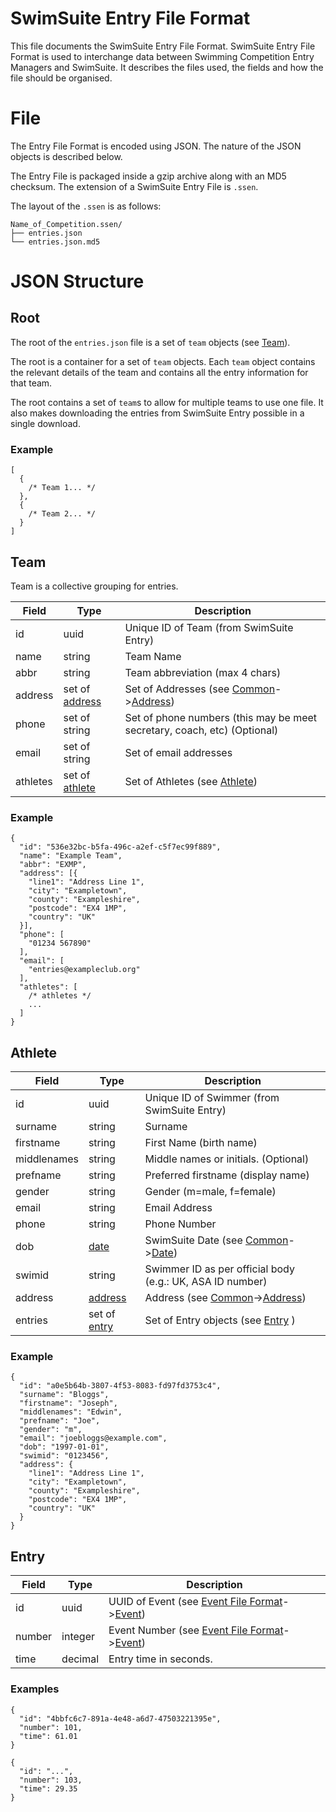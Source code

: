 # SwimSuite Entry File Format

This file documents the SwimSuite Entry File Format. SwimSuite Entry File Format is used to interchange data between Swimming Competition Entry Managers and SwimSuite. It describes the files used, the fields and how the file should be organised.

# File

The Entry File Format is encoded using JSON. The nature of the JSON objects is described below.

The Entry File is packaged inside a gzip archive along with an MD5 checksum. The extension of a SwimSuite Entry File is `.ssen`.

The layout of the `.ssen` is as follows:

```
Name_of_Competition.ssen/
├── entries.json
└── entries.json.md5
```

# JSON Structure

## Root

The root of the `entries.json` file is a set of `team` objects (see [Team](#team)).

The root is a container for a set of `team` objects. Each `team` object contains the relevant details of the team and contains all the entry information for that team.

The root contains a set of `team`s to allow for multiple teams to use one file. It also makes downloading the entries from SwimSuite Entry possible in a single download.

### Example

```
[
  {
    /* Team 1... */
  },
  {
    /* Team 2... */
  }
]
```

## Team

Team is a collective grouping for entries.

Field    | Type                                | Description
-------- | ----------------------------------- | -------------------------------------------------------------------------
id       | uuid                                | Unique ID of Team (from SwimSuite Entry)                                  |
name     | string                              | Team Name                                                                 |
abbr     | string                              | Team abbreviation (max 4 chars)                                           |
address  | set of [address](Common.md#address) | Set of Addresses (see [Common](Commond.md)->[Address](Common.md#address)) |
phone    | set of string                       | Set of phone numbers (this may be meet secretary, coach, etc) (Optional)  |
email    | set of string                       | Set of email addresses                                                    |
athletes | set of [athlete](#athlete)          | Set of Athletes (see [Athlete](#Athlete))                                 |

### Example

```
{
  "id": "536e32bc-b5fa-496c-a2ef-c5f7ec99f889",
  "name": "Example Team",
  "abbr": "EXMP",
  "address": [{
    "line1": "Address Line 1",
    "city": "Exampletown",
    "county": "Exampleshire",
    "postcode": "EX4 1MP",
    "country": "UK"
  }],
  "phone": [
    "01234 567890"
  ],
  "email": [
    "entries@exampleclub.org"
  ],
  "athletes": [
    /* athletes */
    ...
  ]
}
```

## Athlete

Field       | Type                         | Description
----------- | ---------------------------- | -----------------------------------------------------------------
id          | uuid                         | Unique ID of Swimmer (from SwimSuite Entry)                       |
surname     | string                       | Surname                                                           |
firstname   | string                       | First Name (birth name)                                           |
middlenames | string                       | Middle names or initials. (Optional)                              |
prefname    | string                       | Preferred firstname (display name)                                |
gender      | string                       | Gender (m=male, f=female)                                         |
email       | string                       | Email Address                                                     |
phone       | string                       | Phone Number                                                      |
dob         | [date](Common.md#date)       | SwimSuite Date (see [Common](Commond.md)->[Date](Common.md#date)) |
swimid      | string                       | Swimmer ID as per official body (e.g.: UK, ASA ID number)         |
address     | [address](Common.md#address) | Address (see [Common](Commond.md)->[Address](Common.md#address))  |
entries     | set of [entry](#entry)       | Set of Entry objects (see [Entry](#entry) )                       |

### Example

```
{
  "id": "a0e5b64b-3807-4f53-8083-fd97fd3753c4",
  "surname": "Bloggs",
  "firstname": "Joseph",
  "middlenames": "Edwin",
  "prefname": "Joe",
  "gender": "m",
  "email": "joebloggs@example.com",
  "dob": "1997-01-01",
  "swimid": "0123456",
  "address": {
    "line1": "Address Line 1",
    "city": "Exampletown",
    "county": "Exampleshire",
    "postcode": "EX4 1MP",
    "country": "UK"
  }
}
```

## Entry

Field  | Type    | Description
------ | ------- | ----------------------------------------------------------------------------------------------------------
id     | uuid    | UUID of Event (see [Event File Format](Event%20File%20Format.md)->[Event](Event%20File%20Format.md#event)) |
number | integer | Event Number (see [Event File Format](Event%20File%20Format.md)->[Event](Event%20File%20Format.md#event))  |
time   | decimal | Entry time in seconds.                                                                                     |

### Examples

```
{
  "id": "4bbfc6c7-891a-4e48-a6d7-47503221395e",
  "number": 101,
  "time": 61.01
}
```

```
{
  "id": "...",
  "number": 103,
  "time": 29.35
}
```
